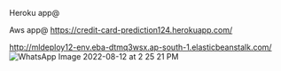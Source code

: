 Heroku app@ 

Aws app@
https://credit-card-prediction124.herokuapp.com/



http://mldeploy12-env.eba-dtmq3wsx.ap-south-1.elasticbeanstalk.com/
![WhatsApp Image 2022-08-12 at 2 25 21 PM](https://user-images.githubusercontent.com/93565036/184320781-4a3a74f4-298f-4a19-824b-4727638e272f.jpeg)
